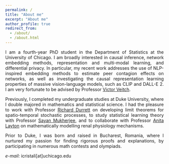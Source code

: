 ```yaml
---
permalink: /
title: "About me"
excerpt: "About me"
author_profile: true
redirect_from: 
  - /about/
  - /about.html
---
```




<p><div style="text-align: justify"> 
I am a fourth-year PhD student in the Department of Statistics at the University of Chicago. I am broadly interested in causal inference, network embedding methods, representation and multi-modal learning, and differential privacy. In particular, my recent work addresses the use of NLP-inspired embedding methods to estimate peer contagion effects on networks, as well as investigating the causal representation learning properties of massive vision-language models, such as CLIP and DALL-E 2. I am very fortunate to be advised by Professor <a href="http://victorveitch.com">Victor Veitch</a>. 
 </div></p>


<p><div style="text-align: justify"> 
Previously, I completed my undergraduate studies at Duke University, where I double majored in mathematics and statistical science. I had the pleasure to work with Professor <a href="https://services.math.duke.edu/~rtd/">Richard Durrett</a> on developing limit theorems for spatio-temporal stochastic processes, to study statistical learning theory with Professor <a href="https://sayanmuk.github.io">Sayan Mukherjee</a>, and to collaborate with Professor <a href="https://uwaterloo.ca/scholar/a2layton">Anita Layton</a> on mathematically modelling renal physiology mechanisms. 
</div></p>

<p><div style="text-align: justify"> 
Prior to Duke, I was born and raised in Bucharest, Romania, where I nurtured my passion for finding rigorous proofs and explanations, by participating in numerous math contests and olympiads. 
</div></p>

<p><div style="text-align: justify"> 
<i>e-mail:</i> icristali[at]uchicago.edu 
</div></p>



